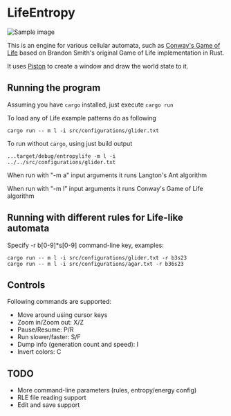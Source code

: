 # LifeEntropy

![Sample image](https://github.com/brundonsmith/life/raw/master/sample.png)

This is an engine for various cellular automata, such as [Conway's Game of Life](https://en.wikipedia.org/wiki/Conway%27s_Game_of_Life) based on Brandon Smith's original Game of Life implementation in Rust.


It uses [Piston](https://www.piston.rs/) to create a window and draw the world
state to it.

## Running the program

Assuming you have `cargo` installed, just execute `cargo run`

To load any of Life example patterns do as following
```
cargo run -- m l -i src/configurations/glider.txt
```

To run without `cargo`, using just build output
```
...target/debug/entropylife -m l -i ../../src/configurations/glider.txt
```

When run with "-m a" input arguments it runs Langton's Ant algorithm

When run with "-m l" input arguments it runs Conway's Game of Life algorithm

## Running with different rules for Life-like automata

Specify -r b[0-9]*s[0-9] command-line key, examples:
```
cargo run -- m l -i src/configurations/glider.txt -r b3s23
cargo run -- m l -i src/configurations/agar.txt -r b36s23
```

## Controls
Following commands are supported:
* Move around using cursor keys
* Zoom in/Zoom out: X/Z
* Pause/Resume: P/R
* Run slower/faster: S/F
* Dump info (generation count and speed): I
* Invert colors: C

## TODO
* More command-line parameters (rules, entropy/energy config)
* RLE file reading support
* Edit and save support
